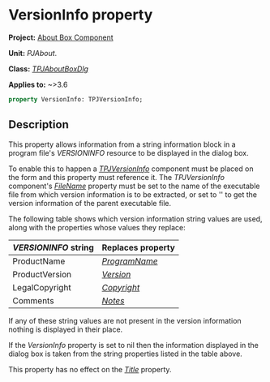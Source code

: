 # VersionInfo property

**Project:** [About Box Component](../API.md)

**Unit:** _PJAbout_.

**Class:** [_TPJAboutBoxDlg_](./TPJAboutBoxDlg.md)

**Applies to:** ~>3.6

```pascal
property VersionInfo: TPJVersionInfo;
```

## Description

This property allows information from a string information block in a program file's _VERSIONINFO_ resource to be displayed in the dialog box.

To enable this to happen a [_TPJVersionInfo_](../../../VerInfo/3/API/TPJVersionInfo.md) component must be placed on the form and this property must reference it. The _TPJVersionInfo_ component's [_FileName_](../../../VerInfo/3/API/TPJVersionInfo-FileName.md) property must be set to the name of the executable file from which version information is to be extracted, or set to '' to get the version information of the parent executable file.

The following table shows which version information string values are used, along with the properties whose values they replace:

| _VERSIONINFO_ string  | Replaces property |
|:----------------------|:------------------|
| ProductName | [_ProgramName_](./TPJAboutBoxDlg-ProgramName.md) |
| ProductVersion | [_Version_](./TPJAboutBoxDlg-Version.md) |
| LegalCopyright | [_Copyright_](./TPJAboutBoxDlg-Copyright.md) |
| Comments | [_Notes_](./TPJAboutBoxDlg-Notes.md) |

If any of these string values are not present in the version information nothing is displayed in their place.

If the _VersionInfo_ property is set to nil then the information displayed in the dialog box is taken from the string properties listed in the table above.

This property has no effect on the [_Title_](./TPJAboutBoxDlg-Title.md) property.
